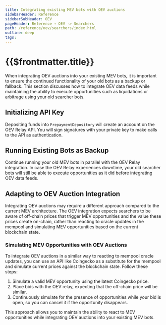 ```yaml
---
title: Integrating existing MEV bots with OEV auctions
sidebarHeader: Reference
sidebarSubHeader: OEV
pageHeader: Reference → OEV -> Searchers
path: /reference/oev/searchers/index.html
outline: deep
tags:
---
```


<PageHeader/>

<SearchHighlight/>

# {{$frontmatter.title}}

When integrating OEV auctions into your existing MEV bots, it is important to
ensure the continued functionality of your old bots as a backup or fallback.
This section discusses how to integrate OEV data feeds while maintaining the
ability to execute opportunities such as liquidations or arbitrage using your
old searcher bots.

## Initializing API Key

Depositing funds into `PrepaymentDepository` will create an account on the OEV
Relay API. You will sign signatures with your private key to make calls to the
API as authentication.

## Running Existing Bots as Backup

Continue running your old MEV bots in parallel with the OEV Relay integration.
In case the OEV Relay experiences downtime, your old searcher bots will still be
able to execute opportunities as it did before integrating OEV data feeds.

## Adapting to OEV Auction Integration

Integrating OEV auctions may require a different approach compared to the
current MEV architecture. The OEV integration expects searchers to be aware of
off-chain prices that trigger MEV opportunities and the value these prices
create on-chain, rather than reacting to oracle updates in the mempool and
simulating MEV opportunities based on the current blockchain state.

### Simulating MEV Opportunities with OEV Auctions

To integrate OEV auctions in a similar way to reacting to mempool oracle
updates, you can use an API like Coingecko as a substitute for the mempool and
simulate current prices against the blockchain state. Follow these steps:

1. Simulate a valid MEV opportunity using the latest Coingecko price.
2. Place bids with the OEV relay, expecting that the off-chain price will be
   similar.
3. Continuously simulate for the presence of opportunities while your bid is
   open, so you can cancel it if the opportunity disappears.

This approach allows you to maintain the ability to react to MEV opportunities
while integrating OEV auctions into your existing MEV bots.
